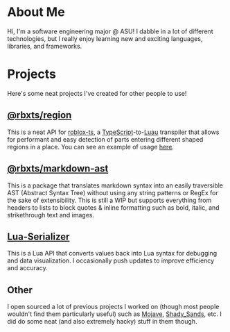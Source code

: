 # About Me
Hi, I'm a software engineering major @ ASU!
I dabble in a lot of different technologies, but I really enjoy learning new and exciting languages, libraries, and frameworks.
# Projects
Here's some neat projects I've created for other people to use!
## [@rbxts/region](https://github.com/jheinem1/region)
This is a neat API for [roblox-ts](https://github.com/roblox-ts/roblox-ts), a [TypeScript](https://github.com/microsoft/TypeScript)-to-[Luau](https://github.com/Roblox/luau) transpiler that allows for performant and easy detection of parts entering different shaped regions in a place.
You can see an example of usage [here](https://roblox-ts.com/playground/#code/JYWwDg9gTgLgBAbzgBQDYEMCeBTKBnOAXzgDMoIQ4AiAASgCMAPGPAej1wDdgBjbPKgG4AUKEixEcAELoOydLABK2AObAIAOwA0cZWs0A5Vehjrtu1WYCqGs0VLlKtBszZRLmocOE9NeeCCYAMoAjgCuCtjyEgC8cBrYAO5wAJIa-ugafAAUVNEwVACUIoGhEe75AHRBwABe2HBxCckAatg8MNAAzNkAjF06AKw6AEzFwqXhkVXIEHjAppqN8UlwbR3d2QAMOjtwW+OT5VEKMNUAFuhgDXEAohphIJX5ACqY15VSqBA8ANYiPj8AUwAGFMKhgBoACa4fLLZqpdIwTI5PKnIolUHgyEwqBVGr1eGrdadKA9fo6Xp7MaYsEQ6Gw07POYLOxNYntUk9PY88aApFwUpgc64E6xFbJNIZLLYXL5DETYLC0X4uo3CVrTmbClwYZwGmKoLKipM2bzRYaImtLVk7a7XaHJUik2wC5XdX3R7PU5vD4yVCoWnYhl4plBS7XZaep6vd7YSp0nG4AG+AV4KbuPRs6SyMUwLOaSpkCj5bJHaancap-xwHjB3EFy1xGRyU6NouOUuBRMh-JVoFwPDG7CN5YtvPt4sgLtOlWVlMDsK2Jbs5KNmxmbIAbXTx0bOjr9IbHg0AF1+wKEioTNmEY2jNeLdkl2YdEPnSOT3zq-BNAAZbASHzE9lmyMAMBwKAAC4UAg3BCkaAA+RBhDgNC4DAKBIRgbIAAMABIEHArBcEqAx0BAbBiFQQD4BgEU4HcfQNAAQlw8Z0NrAdyAgGA4TiYjIITS4oHQDpcAAfmeLCQAUTB8hETjgBIOBsh4vjKxWR8zEqbANBgUUoUbNSIF4vtKnovTsmyBCYmQzR7gM9wjJPMC4KgQpxkIEQfzgBz9MM0c4jckjoNg0LbOQhBUPQzDsLwwjBNI8jKOIPSnOwKE4EsxiTzYjj0N89T+Iw9zhIUMSnKk5AZLkhSYrQ5TVOKzSrxvQsaKA4yWtgQoLJFDRrMivyNAArrXKSjyvIBNBQrwZ53IAQShGEoQTTQEg6azJsihrStC8rRPEqBltW9aNE2nDsh4ETKvgpC9s4m6KuO6TQDq05Hs49CJK09qNF0gLnOM56jqct7ZKgeTK36qybKQkbHMCib3M8r7vrgGClxhEhIUyrQ9sKAnxiAA).
## [@rbxts/markdown-ast](https://github.com/jheinem1/markdown-ast)
This is a package that translates markdown syntax into an easily traversible AST (Abstract Syntax Tree) without using any string patterns or RegEx for the sake of extensibility. This is still a WIP but supports everything from headers to lists to block quotes & inline formatting such as bold, italic, and strikethrough text and images.
## [Lua-Serializer](https://github.com/jheinem1/Lua-Serializer)
This is a Lua API that converts values back into Lua syntax for debugging and data visualization. I occasionally push updates to improve efficiency and accuracy.
## Other
I open sourced a lot of previous projects I worked on (though most people wouldn't find them particularly useful) such as [Mojave](https://github.com/jheinem1/Mojave), [Shady_Sands](https://github.com/jheinem1/Shady_Sands), etc. I did do some neat (and also extremely hacky) stuff in them though.
